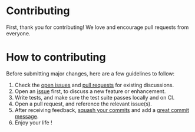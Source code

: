 # Contributing

First, thank you for contributing! We love and encourage pull requests from everyone.

# How to contributing

Before submitting major changes, here are a few guidelines to follow:

1. Check the [open issues][issues] and [pull requests][prs] for existing discussions.
2. Open an [issue][issues] first, to discuss a new feature or enhancement.
3. Write tests, and make sure the test suite passes locally and on CI.
4. Open a pull request, and reference the relevant issue(s).
5. After receiving feedback, [squash your commits][squash] and add a [great commit message][message].
6. Enjoy your life !

[issues]: https://github.com/cloudfstrife/gomake/issues
[prs]: https://github.com/cloudfstrife/gomake/pulls
[squash]: http://gitready.com/advanced/2009/02/10/squashing-commits-with-rebase.html
[message]: http://tbaggery.com/2008/04/19/a-note-about-git-commit-messages.html

